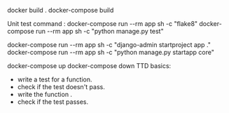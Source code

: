 docker build .
docker-compose build

Unit test command :
docker-compose run --rm app sh -c "flake8" <!--! Run linter -->
docker-compose run --rm app sh -c "python manage.py test" <!--! Run tests -->

docker-compose run --rm app sh -c "django-admin startproject app ." <!--! Create django project in the app dir -->
docker-compose run --rm app sh -c "python manage.py startapp core"

docker-compose up <!--! Docker compose for starting services -->
docker-compose down <!--! Docker compose for destroying images -->
TTD basics:

- write a test for a function.
- check if the test doesn't pass.
- write the function .
- check if the test passes.

